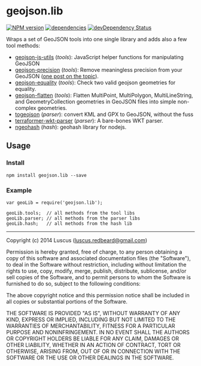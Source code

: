 # geojson.lib
[![NPM version](https://badge.fury.io/js/geojson.lib.svg)](http://badge.fury.io/js/geojson.lib)
[![dependencies](https://david-dm.org/luscus/geojson.lib.svg)](https://david-dm.org/luscus/geojson.lib)
[![devDependency Status](https://david-dm.org/luscus/geojson.lib/dev-status.svg?theme=shields.io)](https://david-dm.org/luscus/geojson.lib#info=devDependencies)


Wraps a set of GeoJSON tools into one single library and adds also a few tool methods:

- [geojson-js-utils](https://github.com/maxogden/geojson-js-utils) (*tools*): JavaScript helper functions for manipulating GeoJSON
- [geojson-precision](geojson-precision) (*tools*): Remove meaningless precision from your GeoJSON ([one post on the topic](http://gis.stackexchange.com/questions/8650/how-to-measure-the-accuracy-of-latitude-and-longitude/8674#8674)).
- [geojson-equality](geojson-equality) (*tools*): Check two valid geojson geometries for equality.
- [geojson-flatten](geojson-flatten) (*tools*): Flatten MultiPoint, MultiPolygon, MultiLineString, and GeometryCollection geometries in GeoJSON files into simple non-complex geometries.
- [togeojson](https://github.com/mapbox/togeojson) (*parser*): convert KML and GPX to GeoJSON, without the fuss
- [terraformer-wkt-parser](https://github.com/Esri/terraformer-wkt-parser) (*parser*): A bare-bones WKT parser.
- [ngeohash](ngeohash) (*hash*): geohash library for nodejs.

## Usage

### Install

    npm install geojson.lib --save

### Example

    var geoLib = require('geojson.lib');

    geoLib.tools;  // all methods from the tool libs
    geoLib.parser; // all methods from the parser libs
    geoLib.hash;   // all methods from the hash lib

-------------------
Copyright (c) 2014 Luscus (luscus.redbeard@gmail.com)

Permission is hereby granted, free of charge, to any person obtaining a copy of this software and associated documentation files (the "Software"), to deal in the Software without restriction, including without limitation the rights to use, copy, modify, merge, publish, distribute, sublicense, and/or sell copies of the Software, and to permit persons to whom the Software is furnished to do so, subject to the following conditions:

The above copyright notice and this permission notice shall be included in all copies or substantial portions of the Software.

THE SOFTWARE IS PROVIDED "AS IS", WITHOUT WARRANTY OF ANY KIND, EXPRESS OR IMPLIED, INCLUDING BUT NOT LIMITED TO THE WARRANTIES OF MERCHANTABILITY, FITNESS FOR A PARTICULAR PURPOSE AND NONINFRINGEMENT. IN NO EVENT SHALL THE AUTHORS OR COPYRIGHT HOLDERS BE LIABLE FOR ANY CLAIM, DAMAGES OR OTHER LIABILITY, WHETHER IN AN ACTION OF CONTRACT, TORT OR OTHERWISE, ARISING FROM, OUT OF OR IN CONNECTION WITH THE SOFTWARE OR THE USE OR OTHER DEALINGS IN THE SOFTWARE.
